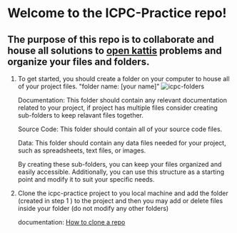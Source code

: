 # Welcome to the ICPC-Practice repo!

## The purpose of this repo is to collaborate and house all solutions to [open kattis](open.kattis.com) problems and organize your files and folders. 

1) To get started, you should create a folder on your computer to house all of your project files. "folder name: [your name]"
    ![icpc-folders](https://user-images.githubusercontent.com/76856697/232063115-44c9ae82-d298-459a-bbd6-f832729770fb.png)
    
    Documentation: This folder should contain any relevant documentation related to your project, if project has multiple files consider creating
    sub-folders to keep relavant files together.

    Source Code: This folder should contain all of your source code files.

    Data: This folder should contain any data files needed for your project, such as spreadsheets, text files, or images. 

    By creating these sub-folders, you can keep your files organized and easily accessible. Additionally, you can use this structure as a starting point
    and  modify it to suit your specific needs.
    
 2) Clone the icpc-practice project to you local machine and add the folder (created in step 1 ) to the project and then you may add or delete files inside     your folder (do not modify any other folders)
 
    documentation: [How to clone a repo](https://docs.github.com/en/repositories/creating-and-managing-repositories/cloning-a-repository)

 
